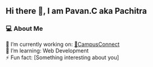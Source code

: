 ## Hi there 👋, I am Pavan.C aka Pachitra 

### 💻 About Me
🔭 I’m currently working on:  [🏫CampusConnect](https://github.com/roystondz/campusConnect)<br />
🌱 I’m learning: Web Development <br />
⚡ Fun fact: [Something interesting about you]<br />
